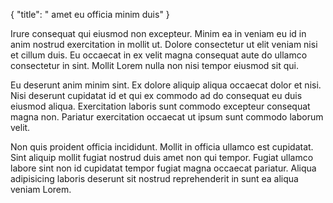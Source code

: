 {
  "title": " amet eu officia minim duis"
}

Irure consequat qui eiusmod non excepteur. Minim ea in veniam eu id in anim nostrud exercitation in mollit ut. Dolore consectetur ut elit veniam nisi et cillum duis. Eu occaecat in ex velit magna consequat aute do ullamco consectetur in sint. Mollit Lorem nulla non nisi tempor eiusmod sit qui.

Eu deserunt anim minim sint. Ex dolore aliquip aliqua occaecat dolor et nisi. Nisi deserunt cupidatat id et qui ex commodo ad do consequat eu duis eiusmod aliqua. Exercitation laboris sunt commodo excepteur consequat magna non. Pariatur exercitation occaecat ut ipsum sunt commodo laborum velit.

Non quis proident officia incididunt. Mollit in officia ullamco est cupidatat. Sint aliquip mollit fugiat nostrud duis amet non qui tempor. Fugiat ullamco labore sint non id cupidatat tempor fugiat magna occaecat pariatur. Aliqua adipisicing laboris deserunt sit nostrud reprehenderit in sunt ea aliqua veniam Lorem.